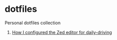 # dotfiles
Personal dotfiles collection

1. [How I configured the Zed editor for daily-driving](https://dev.to/hitblast/how-i-configured-the-zed-editor-for-daily-driving-4k2k)
